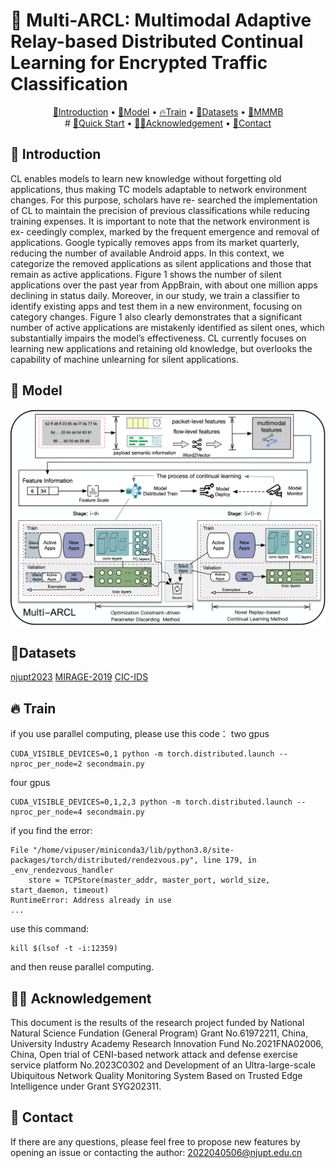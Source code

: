 # 🦜 Multi-ARCL: Multimodal Adaptive Relay-based Distributed Continual Learning for Encrypted Traffic Classification 

<p align="center">
  <a href="#-introduction">🎉Introduction</a> •
  <a href="#-model">🦜Model</a> •
  <a href="#-train">🔥Train</a> •
  <a href="#-datasets">🌟Datasets</a> •
  <a href="#-mmmb">🎄MMMB</a> <br />
 # <a href="#-quick-start">📍Quick Start</a> •
  <a href="#-acknowledgement">👨‍🏫Acknowledgement</a> •  
  <a href="#-contact">🤗Contact</a>
</p>


## 🎉 Introduction
CL enables models to learn new knowledge without forgetting old applications, thus making TC models adaptable to network environment changes. For this purpose, scholars have re- searched the implementation of CL to maintain the precision of previous classifications while reducing training expenses. It is important to note that the network environment is ex- ceedingly complex, marked by the frequent emergence and removal of applications. Google typically removes apps from its market quarterly, reducing the number of available Android apps. In this context, we categorize the removed applications as silent applications and those that remain as active applications. Figure 1 shows the number of silent applications over the past year from AppBrain, with about one million apps declining in status daily. Moreover, in our study, we train a classifier to identify existing apps and test them in a new environment, focusing on category changes. Figure 1 also clearly demonstrates that a significant number of active applications are mistakenly identified as silent ones, which substantially impairs the model’s effectiveness. CL currently focuses on learning new applications and retaining old knowledge, but overlooks the capability of machine unlearning for silent applications. 

## 🦜 Model
<div align="center">
  <img src="./images/workflow.png" width="800px" />
</div>

## 🌟Datasets
[njupt2023](https://github.com/NJUPTSecurityAI/total-papers-summary/blob/main/njupt2023.csv)
[MIRAGE-2019](https://traffic.comics.unina.it/mirage/mirage-2019.html)
[CIC-IDS](https://www.unb.ca/cic/datasets/vpn.html)

## 🔥 Train

if you use parallel computing, please use this code：
two gpus
```
CUDA_VISIBLE_DEVICES=0,1 python -m torch.distributed.launch --nproc_per_node=2 secondmain.py
```
four gpus
```
CUDA_VISIBLE_DEVICES=0,1,2,3 python -m torch.distributed.launch --nproc_per_node=4 secondmain.py
```
if you find the error: 
```
File "/home/vipuser/miniconda3/lib/python3.8/site-packages/torch/distributed/rendezvous.py", line 179, in _env_rendezvous_handler
    store = TCPStore(master_addr, master_port, world_size, start_daemon, timeout)
RuntimeError: Address already in use
...
```
use this command:
```
kill $(lsof -t -i:12359)
```
and then reuse parallel computing.


## 👨‍🏫 Acknowledgement
This document is the results of the research project funded by National Natural Science Fundation (General Program) Grant No.61972211, China, University Industry Academy Research Innovation Fund No.2021FNA02006, China, Open trial of CENI-based network attack and defense exercise service platform No.2023C0302 and Development of an Ultra-large-scale Ubiquitous Network Quality Monitoring System Based on Trusted Edge Intelligence under Grant SYG202311.


## 🤗 Contact

If there are any questions, please feel free to propose new features by opening an issue or contacting the author: 2022040506@njupt.edu.cn
